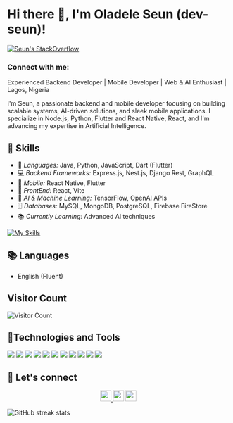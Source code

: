 <h1> Hi there 👋, I'm Oladele Seun (dev-seun)! </h1>

[![Seun's StackOverflow](https://img.shields.io/badge/StackOverflow-F48024?style=for-the-badge&logo=stackoverflow&logoColor=white)](https://stackoverflow.com/users/13918492)

<h3 align="left">Connect with me:</h3>

Experienced Backend Developer | Mobile Developer | Web & AI Enthusiast | Lagos, Nigeria

I'm Seun, a passionate backend and mobile developer focusing on building scalable systems, AI-driven solutions, and sleek mobile applications. I specialize in Node.js, Python, Flutter and React Native, React, and I'm advancing my expertise in Artificial Intelligence.

## 🔧 Skills

- 🌱 *Languages:* Java, Python, JavaScript, Dart (Flutter) 
- 💻 *Backend Frameworks:* Express.js, Nest.js, Django Rest, GraphQL
- 📱 *Mobile:* React Native, Flutter
- 📱 *FrontEnd:* React, Vite
- 🤖 *AI & Machine Learning:* TensorFlow, OpenAI APIs
- 🗄️ *Databases:* MySQL, MongoDB, PostgreSQL, Firebase FireStore
- 📚 *Currently Learning:* Advanced AI techniques
  
[![My Skills](https://skillicons.dev/icons?i=java,python,javascript,dart,typescript,express,nest,django,graphql,flutter,postgres,mongodb,mysql,tensorflow&perline=6)](https://skillicons.dev)

## 📚 Languages

- English (Fluent)

## Visitor Count
![Visitor Count](https://profile-counter.glitch.me/{dev-seun}/count.svg)


## 🔧Technologies and Tools

![](https://img.shields.io/badge/Backend-Node.js-informational?style=flat&logo=node.js&logoColor=white&color=2bbc8a)
![](https://img.shields.io/badge/Backend-Python-informational?style=flat&logo=python&logoColor=white&color=2bbc8a)
![](https://img.shields.io/badge/Mobile-React_Native-informational?style=flat&logo=react&logoColor=white&color=2bbc8a)
![](https://img.shields.io/badge/Mobile-Flutter-informational?style=flat&logo=flutter&logoColor=white&color=2bbc8a)
![](https://img.shields.io/badge/Cloud-AWS-informational?style=flat&logo=amazon-aws&logoColor=white&color=2bbc8a)
![](https://img.shields.io/badge/Databases-PostgreSQL-informational?style=flat&logo=postgresql&logoColor=white&color=2bbc8a)
![](https://img.shields.io/badge/AI-TensorFlow-informational?style=flat&logo=tensorflow&logoColor=white&color=2bbc8a)
![](https://img.shields.io/badge/Code-JavaScript-informational?style=flat&logo=javascript&logoColor=white&color=2bbc8a)
![](https://img.shields.io/badge/Container-Docker-informational?style=flat&logo=docker&logoColor=white&color=2bbc8a)
![](https://img.shields.io/badge/Monitoring-Grafana-informational?style=flat&logo=grafana&logoColor=white&color=2bbc8a)
![](https://img.shields.io/badge/OS-Linux-informational?style=flat&logo=linux&logoColor=white&color=2bbc8a)


## 🤝 Let's connect

<p align="center">
<!--   <a href="https://twitter.com/your-twitter-handle"><img src="https://img.shields.io/badge/twitter-%231DA1F2.svg?&style=for-the-badge&logo=twitter&logoColor=white" height=25></a>  -->
  <a href="https://www.linkedin.com/in/dev-seun/"><img src="https://img.shields.io/badge/linkedin-%230077B5.svg?&style=for-the-badge&logo=linkedin&logoColor=white" height=25> </a>
  </a>
  <a href="mailto:oladsam16@gmail.com"><img src="https://img.shields.io/badge/gmail-%EA4225.svg?&style=for-the-badge&logo=gmail&logoColor=red" height=25></a>
  <a href="https://www.youtube.com/@devseun"><img src="https://img.shields.io/badge/youtube-%23FF0000.svg?&style=for-the-badge&logo=youtube&logoColor=white" height=25></a>
</p>

![GitHub streak stats](https://github-readme-streak-stats.herokuapp.com/?user=dev-seun&theme=black-ice&hide_border=true&stroke=0000&background=060A0CD0)

